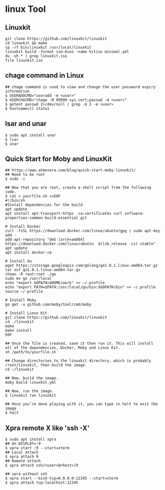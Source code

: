 linux Tool
==========

## Linuxkit

    git clone https://github.com/linuxkit/linuxkit
    cd linuxkit && make
    cp -rf bin/linuxkit /usr/local/linuxkit
    linuxkit build -format iso-bios -name kitiso minimal.yml
    du -sh * | grep linuxkit.iso
    file linuxkit.iso

## chage command in Linux

    ## chage command is used to view and change the user password expiry information
    $ USERADDCMD="useradd -m <user>"
    $ USERCHGCMD="chage -M 99999 sys_cert;passwd -d <user>"
    $ getent passwd 2>/dev/null | grep -m 1 -e <user>
    $ hostnamectl status

## lsar and unar

    $ sudo apt install unar
    $ lsar
    $ unar

## Quick Start for Moby and LinuxKit

    ## https://www.atmosera.com/blog/quick-start-moby-linuxkit/
    ## Need to be root
    $ sudo -i

    ## Now that you are root, create a shell script from the following code.
    $ cat > yourfile.sh <<EOF
    #!/bin/sh
    #Install dependencies for the build
    apt update
    apt install apt-transport-https  ca-certificates curl software-properties-common build-essential git

    # Install Docker
    curl -fsSL https://download.docker.com/linux/ubuntu/gpg | sudo apt-key add -
    add-apt-repository "deb [arch=amd64] https://download.docker.com/linux/ubuntu  $(lsb_release -cs) stable"
    apt update
    apt install docker-ce

    # Install Go
    wget https://storage.googleapis.com/golang/go1.8.1.linux-amd64.tar.gz
    tar xvf go1.8.1.linux-amd64.tar.gz
    chown -R root:root ./go
    sudo mv go /usr/local
    echo "export GOPATH=$HOME/work" >> ~/.profile
    echo "export PATH=$PATH:/usr/local/go/bin:$GOPATH/bin" >> ~/.profile
    source ~/.profile

    # Install Moby
    go get -u github.com/moby/tool/cmd/moby

    # Install Linux Kit
    git clone https://github.com/linuxkit/linuxkit
    cd ./linuxkit
    make
    make install
    EOF

    ## Once the file is created, save it then run it. This will install all of the dependencies, Docker, Moby and Linux Kit.
    sh /path/to/yourfile.sh

    ## Change directories to the linuxkit directory, which is probably /root/linuxkit, then build the image.
    cd ~/linuxkit

    ## Now, build the image.
    moby build linuxkit.yml

    ## Now, run the image.
    $ linuxkit run linuxkit

    ## Once you’re done playing with it, you can type in halt to exit the image
    $ halt

## Xpra remote X like 'ssh -X'

    $ sudo apt install xpra
    ## On DISPLAY=:9
    $ xpra start :9 --start=xterm
    ## Local attach
    $ xpra attach 9
    ## Remote attach
    $ xpra attach ssh/<user>@<host>/9

    ## xpra without ssh
    $ xpra start --bind-tcp=0.0.0.0:12345 --start=xterm
    $ xpra attach tcp:localhost:12345
